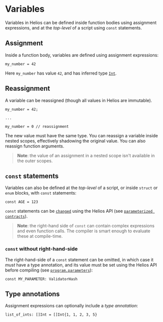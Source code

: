 # Variables

Variables in Helios can be defined inside function bodies using assignment expressions, and at the *top-level* of a script using `const` statements.

## Assignment

Inside a function body, variables are defined using assignment expressions:

```helios
my_number = 42
```

Here `my_number` has value `42`, and has inferred type [`Int`](./builtins/int.md). 

## Reassignment

A variable can be reassigned (though all values in Helios are immutable).

```helios
my_number = 42;

...

my_number = 0 // reassignment
```

The new value must have the same type. You can reassign a variable inside nested scopes, effectively shadowing the original value. You can also reassign function arguments.

> **Note**: the value of an assignment in a nested scope isn't available in the outer scopes.

## `const` statements

Variables can also be defined at the *top-level* of a script, or inside `struct` or `enum` blocks, with `const` statements:

```helios
const AGE = 123
```

`const` statements can be [`changed`](../api/reference/classes/Program.md#parameters-1) using the Helios API (see [`parameterized contracts`](./script-structure/parameterized.md)).

> **Note**: the right-hand side of `const` can contain complex expressions and even function calls. The compiler is smart enough to evaluate these at compile-time.

### `const` without right-hand-side

The right-hand-side of a `const` statement can be omitted, in which case it *must* have a type annotation, and its value must be set using the Helios API before compiling (see [`program.parameters`](../api/reference/classes/Program.md#parameters-1)):

```helios
const MY_PARAMETER: ValidatorHash
```

## Type annotations

Assignment expressions can optionally include  a *type annotation*:
```helios
list_of_ints: []Int = []Int{1, 1, 2, 3, 5}
```